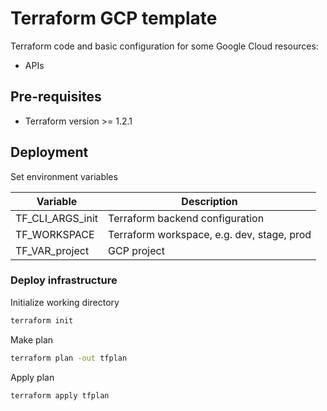 # Terraform GCP template

Terraform code and basic configuration for some Google Cloud resources:

- APIs

## Pre-requisites

- Terraform version >= 1.2.1

## Deployment

Set environment variables

| Variable         | Description                                |
|------------------|--------------------------------------------|
| TF_CLI_ARGS_init | Terraform backend configuration            |
| TF_WORKSPACE     | Terraform workspace, e.g. dev, stage, prod |
| TF_VAR_project   | GCP project                                |

### Deploy infrastructure

Initialize working directory

```bash
terraform init
```

Make plan

```bash
terraform plan -out tfplan
```

Apply plan

```bash
terraform apply tfplan
```
